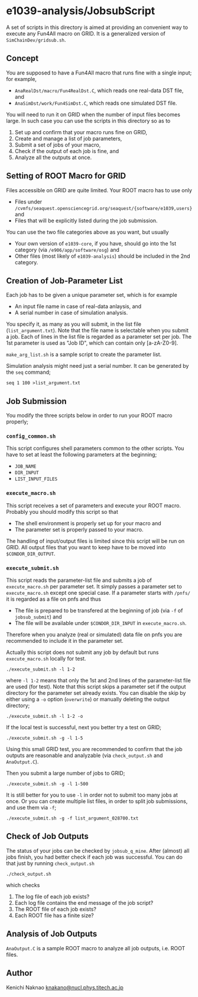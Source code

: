 # e1039-analysis/JobsubScript

A set of scripts in this directory is aimed at providing an convenient way to execute any Fun4All macro on GRID.
It is a generalized version of `SimChainDev/gridsub.sh`.

## Concept

You are supposed to have a Fun4All macro that runs fine with a single input; for example,
- `AnaRealDst/macro/Fun4RealDst.C`, which reads one real-data DST file, and
- `AnaSimDst/work/Fun4SimDst.C`, which reads one simulated DST file.

You will need to run it on GRID when the number of input files becomes large.
In such case you can use the scripts in this directory so as to
1. Set up and confirm that your macro runs fine on GRID,
1. Create and manage a list of job parameters, 
1. Submit a set of jobs of your macro,
1. Check if the output of each job is fine, and
1. Analyze all the outputs at once.

## Setting of ROOT Macro for GRID

Files accessible on GRID are quite limited.
Your ROOT macro has to use only
- Files under `/cvmfs/seaquest.opensciencegrid.org/seaquest/{software/e1039,users}` and
- Files that will be explicitly listed during the job submission.

You can use the two file categories above as you want, but usually
- Your own version of `e1039-core`, if you have, should go into the 1st category (via `/e906/app/software/osg`) and
- Other files (most likely of `e1039-analysis`) should be included in the 2nd category.

## Creation of Job-Parameter List

Each job has to be given a unique parameter set, which is for example
- An input file name in case of real-data anlaysis, and
- A serial number in case of simulation analysis.

You specify it, as many as you will submit, in the list file (`list_argument.txt`).
Note that the file name is selectable when you submit a job.
Each of lines in the list file is regarded as a parameter set per job.
The 1st parameter is used as "Job ID", which can contain only [a-zA-Z0-9].

`make_arg_list.sh` is a sample script to create the parameter list.

Simulation analysis might need just a serial number.
It can be generated by the `seq` command;
```
seq 1 100 >list_argument.txt
```

## Job Submission

You modify the three scripts below in order to run your ROOT macro properly;

### `config_common.sh`

This script configures shell parameters common to the other scripts.
You have to set at least the following parameters at the beginning;
- `JOB_NAME`
- `DIR_INPUT`
- `LIST_INPUT_FILES`

### `execute_macro.sh`

This script receives a set of parameters and execute your ROOT macro.
Probably you should modify this script so that
- The shell environment is properly set up for your macro and
- The parameter set is properly passed to your macro.

The handling of input/output files is limited since this script will be run on GRID.
All output files that you want to keep have to be moved into `$CONDOR_DIR_OUTPUT`.

### `execute_submit.sh`

This script reads the parameter-list file and submits a job of `execute_macro.sh` per parameter set.
It simply passes a parameter set to `execute_macro.sh` except one special case.
If a parameter starts with `/pnfs/` it is regarded as a file on pnfs and thus
- The file is prepared to be transfered at the beginning of job (via `-f` of `jobsub_submit`) and
- The file will be available under `$CONDOR_DIR_INPUT` in `execute_macro.sh`.

Therefore when you analyze (real or simulated) data file on pnfs you are recommended to include it in the parameter set.

Actually this script does not submit any job by default but runs `execute_macro.sh` locally for test.
```
./execute_submit.sh -l 1-2
```
where `-l 1-2` means that only the 1st and 2nd lines of the parameter-list file are used (for test).
Note that this script skips a parameter set if the output directory for the parameter set already exists.
You can disable the skip by either using a `-o` option (`overwrite`) or manually deleting the output directory;
```
./execute_submit.sh -l 1-2 -o
```

If the local test is successful, next you better try a test on GRID;
```
./execute_submit.sh -g -l 1-5
```
Using this small GRID test,
you are recommended to confirm that the job outputs are reasonable and analyzable (via `check_output.sh` and `AnaOutput.C`).

Then you submit a large number of jobs to GRID;
```
./execute_submit.sh -g -l 1-500
```
It is still better for you to use `-l` in order not to submit too many jobs at once.
Or you can create multiple list files, in order to split job submissions, and use them via `-f`;
```
./execute_submit.sh -g -f list_argument_028700.txt
```

## Check of Job Outputs

The status of your jobs can be checked by `jobsub_q_mine`.
After (almost) all jobs finish, you had better check if each job was successful.
You can do that just by running `check_output.sh`
```
./check_output.sh
```
which checks
1. The log file of each job exists?
1. Each log file contains the end message of the job script?
1. The ROOT file of each job exists?
1. Each ROOT file has a finite size?

## Analysis of Job Outputs

`AnaOutput.C` is a sample ROOT macro to analyze all job outputs, i.e. ROOT files.

## Author

Kenichi Naknao <knakano@nucl.phys.titech.ac.jp>
